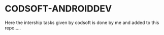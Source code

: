 # CODSOFT-ANDROIDDEV
Here the intership tasks given by codsoft is done by me and added to this repo.....
